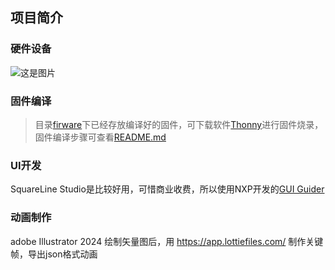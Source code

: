 ## 项目简介

### 硬件设备
![这是图片](https://www.waveshare.net/photo/development-board/ESP32-S3-Touch-LCD-1.28-B/ESP32-S3-Touch-LCD-1.28-B-1.jpg)

### 固件编译
> 目录[firware](./fireware)下已经存放编译好的固件，可下载软件[Thonny](https://objects.githubusercontent.com/github-production-release-asset-2e65be/163728962/ac488763-b0bb-4412-9dec-757bde673849?X-Amz-Algorithm=AWS4-HMAC-SHA256&X-Amz-Credential=releaseassetproduction%2F20240531%2Fus-east-1%2Fs3%2Faws4_request&X-Amz-Date=20240531T100214Z&X-Amz-Expires=300&X-Amz-Signature=4bdeef57906a6cdbc2b380348c2df3219d4b4620098a0d72873a712a3b0679ac&X-Amz-SignedHeaders=host&actor_id=69035246&key_id=0&repo_id=163728962&response-content-disposition=attachment%3B%20filename%3Dthonny-4.1.4.exe&response-content-type=application%2Foctet-stream)进行固件烧录，固件编译步骤可查看[README.md](./fireware/README.md)

### UI开发
SquareLine Studio是比较好用，可惜商业收费，所以使用NXP开发的[GUI Guider](https://www.nxp.com/webapp/sps/download/preDownload.jsp)
### 动画制作
adobe Illustrator 2024 绘制矢量图后，用 https://app.lottiefiles.com/ 制作关键帧，导出json格式动画